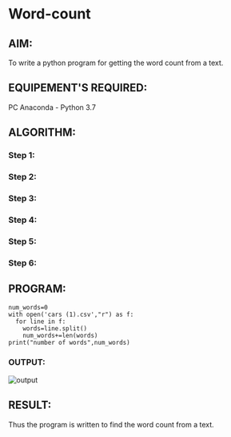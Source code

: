 # Word-count
## AIM:
To write a python program for getting the word count from a text.
## EQUIPEMENT'S REQUIRED: 
PC
Anaconda - Python 3.7
## ALGORITHM: 
### Step 1:

### Step 2: 
 
### Step 3: 

### Step 4:  

### Step 5: 

### Step 6: 

## PROGRAM:
```
num_words=0
with open('cars (1).csv',"r") as f:
  for line in f:
    words=line.split()
    num_words+=len(words)
print("number of words",num_words)
```
### OUTPUT:
![output](/output.png)


## RESULT:
Thus the program is written to find the word count from a text.
